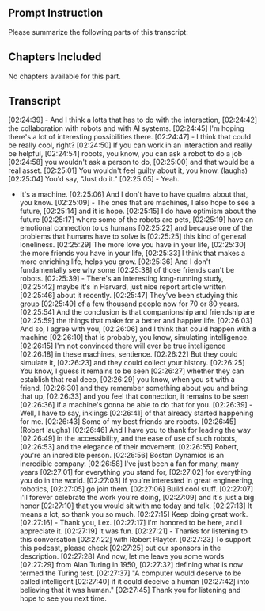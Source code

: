 ## Prompt Instruction
Please summarize the following parts of this transcript:

## Chapters Included
No chapters available for this part.

## Transcript
[02:24:39] - And I think a lotta that has
to do with the interaction, [02:24:42] the collaboration with
robots and with AI systems. [02:24:45] I'm hoping there's a lot of
interesting possibilities there. [02:24:47] - I think that could
be really cool, right? [02:24:50] If you can work in an interaction
and really be helpful, [02:24:54] robots, you know, you can
ask a robot to do a job [02:24:58] you wouldn't ask a person to do, [02:25:00] and that would be a real asset. [02:25:01] You wouldn't feel guilty
about it, you know. (laughs) [02:25:04] You'd say, "Just do it." [02:25:05] - Yeah.
- It's a machine. [02:25:06] And I don't have to have
qualms about that, you know. [02:25:09] - The ones that are machines,
I also hope to see a future, [02:25:14] and it is hope. [02:25:15] I do have optimism about the future [02:25:17] where some of the robots are pets, [02:25:19] have an emotional connection to us humans [02:25:22] and because one of the problems
that humans have to solve is [02:25:25] this kind of general loneliness. [02:25:29] The more love you have in your life, [02:25:30] the more friends you have in your life, [02:25:33] I think that makes a more
enriching life, helps you grow. [02:25:36] And I don't fundamentally see why some [02:25:38] of those friends can't be robots. [02:25:39] - There's an interesting
long-running study, [02:25:42] maybe it's in Harvard, just
nice report article written [02:25:46] about it recently. [02:25:47] They've been studying this group [02:25:49] of a few thousand people
now for 70 or 80 years. [02:25:54] And the conclusion is that
companionship and friendship are [02:25:59] the things that make for
a better and happier life. [02:26:03] And so, I agree with you, [02:26:06] and I think that could
happen with a machine [02:26:10] that is probably, you know,
simulating intelligence. [02:26:15] I'm not convinced there will
ever be true intelligence [02:26:18] in these machines, sentience. [02:26:22] But they could simulate it, [02:26:23] and they could collect your history. [02:26:25] You know, I guess it remains to be seen [02:26:27] whether they can establish that real deep, [02:26:29] you know, when you sit with a friend, [02:26:30] and they remember something
about you and bring that up, [02:26:33] and you feel that connection,
it remains to be seen [02:26:36] if a machine's gonna be
able to do that for you. [02:26:39] - Well, I have to say, inklings [02:26:41] of that already started happening for me. [02:26:43] Some of my best friends are robots. [02:26:45] (Robert laughs) [02:26:46] And I have you to thank
for leading the way [02:26:49] in the accessibility, and the
ease of use of such robots, [02:26:53] and the elegance of their movement. [02:26:55] Robert, you're an incredible person. [02:26:56] Boston Dynamics is an incredible company. [02:26:58] I've just been a fan for many, many years [02:27:01] for everything you stand for, [02:27:02] for everything you do in the world. [02:27:03] If you're interested in
great engineering, robotics, [02:27:05] go join them. [02:27:06] Build cool stuff. [02:27:07] I'll forever celebrate
the work you're doing, [02:27:09] and it's just a big honor [02:27:10] that you would sit with me today and talk. [02:27:13] It means a lot, so thank you so much. [02:27:15] Keep doing great work. [02:27:16] - Thank you, Lex. [02:27:17] I'm honored to be here,
and I appreciate it. [02:27:19] It was fun. [02:27:21] - Thanks for listening
to this conversation [02:27:22] with Robert Playter. [02:27:23] To support this podcast, please check [02:27:25] out our sponsors in the description. [02:27:28] And now, let me leave you some words [02:27:29] from Alan Turing in 1950, [02:27:32] defining what is now
termed the Turing test. [02:27:37] "A computer would deserve
to be called intelligent [02:27:40] if it could deceive a human [02:27:42] into believing that it was human." [02:27:45] Thank you for listening and
hope to see you next time.